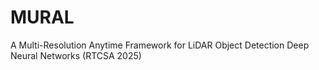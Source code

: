 # MURAL
A Multi-Resolution Anytime Framework for LiDAR Object Detection Deep Neural Networks (RTCSA 2025)
